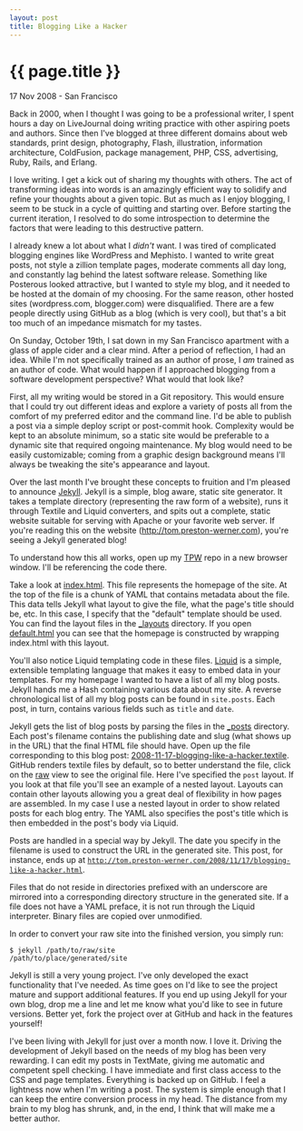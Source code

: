 ```yaml
---
layout: post
title: Blogging Like a Hacker
---
```


{{ page.title }}
================

<p class="meta">17 Nov 2008 - San Francisco</p>

Back in 2000, when I thought I was going to be a professional writer, I spent
hours a day on LiveJournal doing writing practice with other aspiring poets and
authors. Since then I've blogged at three different domains about web standards,
print design, photography, Flash, illustration, information architecture,
ColdFusion, package management, PHP, CSS, advertising, Ruby, Rails, and Erlang.

I love writing. I get a kick out of sharing my thoughts with others. The act of
transforming ideas into words is an amazingly efficient way to solidify and
refine your thoughts about a given topic. But as much as I enjoy blogging, I
seem to be stuck in a cycle of quitting and starting over. Before starting the
current iteration, I resolved to do some introspection to determine the factors
that were leading to this destructive pattern.

I already knew a lot about what I *didn't* want. I was tired of complicated
blogging engines like WordPress and Mephisto. I wanted to write great posts, not
style a zillion template pages, moderate comments all day long, and constantly
lag behind the latest software release. Something like Posterous looked
attractive, but I wanted to style my blog, and it needed to be hosted at the
domain of my choosing. For the same reason, other hosted sites (wordpress.com,
blogger.com) were disqualified. There are a few people directly using GitHub as
a blog (which is very cool), but that's a bit too much of an impedance mismatch
for my tastes.

On Sunday, October 19th, I sat down in my San Francisco apartment with a glass
of apple cider and a clear mind. After a period of reflection, I had an idea.
While I'm not specifically trained as an author of prose, I *am* trained as an
author of code. What would happen if I approached blogging from a software
development perspective? What would that look like?

First, all my writing would be stored in a Git repository. This would ensure
that I could try out different ideas and explore a variety of posts all from the
comfort of my preferred editor and the command line. I'd be able to publish a
post via a simple deploy script or post-commit hook. Complexity would be kept to
an absolute minimum, so a static site would be preferable to a dynamic site that
required ongoing maintenance. My blog would need to be easily customizable;
coming from a graphic design background means I'll always be tweaking the site's
appearance and layout.

Over the last month I've brought these concepts to fruition and I'm pleased to
announce [Jekyll](http://github.com/mojombo/jekyll). Jekyll is a simple, blog
aware, static site generator. It takes a template directory (representing the
raw form of a website), runs it through Textile and Liquid converters, and spits
out a complete, static website suitable for serving with Apache or your favorite
web server. If you're reading this on the website
(http://tom.preston-werner.com), you're seeing a Jekyll generated blog!

To understand how this all works, open up my [TPW](http://github.com/mojombo/tpw)
repo in a new browser window. I'll be referencing the code there.

Take a look at
[index.html](http://github.com/mojombo/tpw/tree/master/index.html). This file
represents the homepage of the site. At the top of the file is a chunk of YAML
that contains metadata about the file. This data tells Jekyll what layout to
give the file, what the page's title should be, etc. In this case, I specify
that the "default" template should be used. You can find the layout files in the
[_layouts](http://github.com/mojombo/tpw/tree/master/_layouts) directory. If you
open
[default.html](http://github.com/mojombo/tpw/tree/master/_layouts/default.html)
you can see that the homepage is constructed by wrapping index.html with this
layout.

You'll also notice Liquid templating code in these files.
[Liquid](http://www.liquidmarkup.org/) is a simple, extensible templating
language that makes it easy to embed data in your templates. For my homepage I
wanted to have a list of all my blog posts. Jekyll hands me a Hash containing
various data about my site. A reverse chronological list of all my blog posts
can be found in <code>site.posts</code>. Each post, in turn, contains various
fields such as <code>title</code> and <code>date</code>.

Jekyll gets the list of blog posts by parsing the files in the
[_posts](http://github.com/mojombo/tpw/tree/master/_posts) directory. Each post's
filename contains the publishing date and slug (what shows up in the URL) that
the final HTML file should have. Open up the file corresponding to this blog
post:
[2008-11-17-blogging-like-a-hacker.textile](http://github.com/mojombo/tpw/tree/master/_posts/2008-11-17-blogging-like-a-hacker.textile).
GitHub renders textile files by default, so to better understand the file, click
on the
[raw](http://github.com/mojombo/tpw/tree/master/_posts/2008-11-17-blogging-like-a-hacker.textile?raw=true)
view to see the original file. Here I've specified the <code>post</code> layout.
If you look at that file you'll see an example of a nested layout. Layouts can
contain other layouts allowing you a great deal of flexibility in how pages are
assembled. In my case I use a nested layout in order to show related posts for
each blog entry. The YAML also specifies the post's title which is then embedded
in the post's body via Liquid.

Posts are handled in a special way by Jekyll. The date you specify in the
filename is used to construct the URL in the generated site. This post, for
instance, ends up at
<code>http://tom.preston-werner.com/2008/11/17/blogging-like-a-hacker.html</code>.

Files that do not reside in directories prefixed with an underscore are mirrored
into a corresponding directory structure in the generated site. If a file does
not have a YAML preface, it is not run through the Liquid interpreter. Binary
files are copied over unmodified.

In order to convert your raw site into the finished version, you simply run:

<pre class="terminal"><code>$ jekyll /path/to/raw/site
/path/to/place/generated/site</code></pre>

Jekyll is still a very young project. I've only developed the exact
functionality that I've needed. As time goes on I'd like to see the project
mature and support additional features. If you end up using Jekyll for your own
blog, drop me a line and let me know what you'd like to see in future versions.
Better yet, fork the project over at GitHub and hack in the features yourself!

I've been living with Jekyll for just over a month now. I love it. Driving the
development of Jekyll based on the needs of my blog has been very rewarding. I
can edit my posts in TextMate, giving me automatic and competent spell checking.
I have immediate and first class access to the CSS and page templates.
Everything is backed up on GitHub. I feel a lightness now when I'm writing a
post. The system is simple enough that I can keep the entire conversion process
in my head. The distance from my brain to my blog has shrunk, and, in the end, I
think that will make me a better author.
